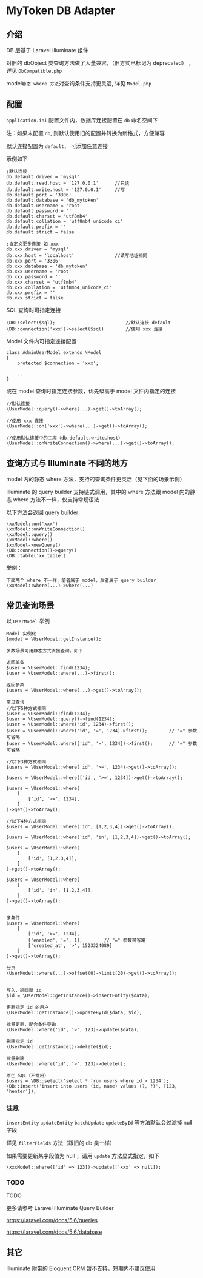 # MyToken DB Adapter



## 介绍

DB 层基于 Laravel Illuminate 组件

对旧的 dbObject 类查询方法做了大量兼容，（旧方式已标记为 deprecated） ，详见 `DbCompatible.php`


model`静态 where 方法`对查询条件支持更灵活, 详见 `Model.php`


## 配置

`application.ini` 配置文件内，数据库连接配置在 `db` 命名空间下

注：如果未配置 `db`, 则默认使用旧的配置并转换为新格式，方便兼容

默认连接配置为 `default`， 可添加任意连接

示例如下

```
;默认连接
db.default.driver = 'mysql'
db.default.read.host = '127.0.0.1'      //只读
db.default.write.host = '127.0.0.1'     //写
db.default.port = '3306'
db.default.database = 'db_mytoken'
db.default.username = 'root'
db.default.password = ''
db.default.charset = 'utf8mb4'
db.default.collation = 'utf8mb4_unicode_ci'
db.default.prefix = ''
db.default.strict = false

;自定义更多连接 如 xxx
db.xxx.driver = 'mysql'
db.xxx.host = 'localhost'               //读写地址相同
db.xxx.port = '3306'
db.xxx.database = 'db_mytoken'
db.xxx.username = 'root'
db.xxx.password = ''
db.xxx.charset = 'utf8mb4'
db.xxx.collation = 'utf8mb4_unicode_ci'
db.xxx.prefix = ''
db.xxx.strict = false
```

SQL 查询时可指定连接
```
\DB::select($sql);                          //默认连接 default
\DB::connection('xxx')->select($sql)        //使用 xxx 连接
```

Model 文件内可指定连接配置
```
class AdminUserModel extends \Model
{
    protected $connection = 'xxx';

    ...
}
```

或在 model 查询时指定连接参数，优先级高于 model 文件内指定的连接
```
//默认连接
\UserModel::query()->where(...)->get()->toArray();

//使用 xxx 连接
\UserModel::on('xxx')->where(...)->get()->toArray();

//使用默认连接中的主库（db.default.write.host）
\UserModel::onWriteConnection()->where(...)->get()->toArray();
```

## 查询方式与 Illuminate 不同的地方

model 内的静态 where 方法，支持的查询条件更灵活（见下面的场景示例）

Illuminate 的 query builder 支持链式调用，其中的 where 方法跟 model 内的静态 where 方法不一样，仅支持常规语法

以下方法会返回 query builder
```
\xxModel::on('xxx')
\xxModel::onWriteConnection()
\xxModel::query()
\xxModel::where()
$xxModel->newQuery()
\DB::connection()->query()
\DB::table('xx_table')
```

举例：
```
下面两个 where 不一样，前者属于 model，后者属于 query builder
\xxModel::where(...)->where(...)
```


## 常见查询场景

以 `UserModel` 举例
```
Model 实例化
$model = \UserModel::getInstance();

多数场景可用静态方式直接查询，如下

返回单条
$user = \UserModel::find(1234);
$user = \UserModel::where(...)->first();

返回多条
$users = \UserModel::where(...)->get()->toArray();

常见查询
//以下5种方式相同
$user = \UserModel::find(1234);
$user = \UserModel::query()->find(1234);
$user = \UserModel::where('id', 1234)->first();
$user = \UserModel::where('id', '=', 1234)->first();        // "=" 参数可省略
$user = \UserModel::where(['id', '=', 1234])->first();      // "=" 参数可省略

//以下3种方式相同
$users = \UserModel::where('id', '>=', 1234)->get()->toArray();

$users = \UserModel::where(['id', '>=', 1234])->get()->toArray();

$users = \UserModel::where(
    [
        ['id', '>=', 1234],
    ]
)->get()->toArray();

//以下4种方式相同
$users = \UserModel::where('id', [1,2,3,4])->get()->toArray();

$users = \UserModel::where('id', 'in', [1,2,3,4])->get()->toArray();

$users = \UserModel::where(
    [
        ['id', [1,2,3,4]],
    ]
)->get()->toArray();

$users = \UserModel::where(
    [
        ['id', 'in', [1,2,3,4]],
    ]
)->get()->toArray();


多条件
$users = \UserModel::where(
    [
        ['id', '>=', 1234],
        ['enabled', '=', 1],        // "=" 参数可省略
        ['created_at', '>', 1523324089]
    ]
)->get()->toArray();

分页
\UserModel::where(...)->offset(0)->limit(20)->get()->toArray();


写入，返回新 id
$id = \UserModel::getInstance()->insertEntity($data);

更新指定 id 的用户
\UserModel::getInstance()->updateById($data, $id);

批量更新，配合条件查询
\UserModel::where('id', '>', 123)->update($data);

删除指定 id
\UserModel::getInstance()->delete($id);

批量删除
\UserModel::where('id', '>', 123)->delete();

原生 SQL（不常用）
$users = \DB::select('select * from users where id > 1234');
\DB::insert('insert into users (id, name) values (?, ?)', [123, 'henter']);

```

### 注意

`insertEntity` `updateEntity` `batchUpdate` `updateById` 等方法默认会过滤掉 null 字段

详见 `filterFields` 方法（跟旧的 db 类一样）

如果需要更新某字段值为 null ，请用 `update` 方法显式指定，如下

```
\xxxModel::where(['id' => 123])->update(['xxx' => null]);
```

### TODO

TODO


更多请参考 Laravel Illuminate Query Builder

https://laravel.com/docs/5.6/queries

https://laravel.com/docs/5.6/database

## 其它

Illuminate 附带的 Eloquent ORM 暂不支持，短期内不建议使用